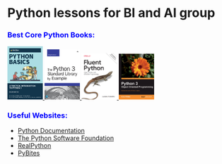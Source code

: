 # Python lessons for BI and AI group


<h3 style="color: blue;">Best Core Python Books:</h3>

<a href="https://drive.google.com/file/d/1Eqv90wC4UpgcxqCG8rlNR-QQJHVgSN9F/view?usp=sharing" target="_blank">
<img src="img/python_basics.png" width=80 />
</a>


<a href="https://drive.google.com/file/d/1XhIlVgVJ9dzYGVaJis1QOSNzwNEE_tRc/view?usp=sharing" target="_blank">
<img src="img/python3_standard_library.png" width=80 />
</a>

<a href="https://drive.google.com/file/d/1eRVrdUBegCC7L8TF-f9B3iDLWu7796Wl/view?usp=sharing" target="_blank">
<img src="img/fluent_python.png" width=80 />
</a>


<a href="https://drive.google.com/file/d/1bVX_1nqxGJ9teli3dXI1Ksw5m2kxGFne/view?usp=sharing" target="_blank">
<img src="img/python_oop.png" width=80 />
</a>


<h3 style="color: blue;">Useful Websites:</h3>

- <a href="https://docs.python.org/3/"  target="_blank">Python Documentation</a>
- <a href="https://www.python.org/psf-landing/"  target="_blank">The Python Software Foundation</a>
- <a href="https://realpython.com/"  target="_blank">RealPython</a>
- <a href="https://pybit.es/"  target="_blank">PyBites </a>

